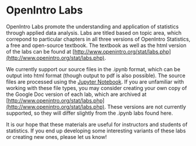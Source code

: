OpenIntro Labs
==============

OpenIntro Labs promote the understanding and application of statistics through 
applied data analysis. Labs are titled based on topic area, which correpond to 
particular chapters in all three versions of OpenIntro Statistics, a free and 
open-source textbook. The textbook as well as the html version of the labs can
be found at [http://www.openintro.org/stat/labs.php](http://www.openintro.org/stat/labs.php).

We currently support our source files in the .ipynb format, which can be output into
html format (though output to pdf is also possible). The source files are processed
using the [Jupyter Notebook](https://jupyter.org/). If you are unfamiliar with working with these file types, you may consider
creating your own copy of the Google Doc version of each lab, which are archived at
[http://www.openintro.org/stat/labs.php](http://www.openintro.org/stat/labs.php). 
These versions are not currently supported, so they will differ slightly from the
.ipynb labs found here.

It is our hope that these materials are useful for instructors and students of 
statistics.  If you end up developing some interesting variants of these labs or 
creating new ones, please let us know!

